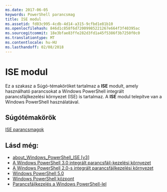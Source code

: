 ```yaml
---
ms.date: 2017-06-05
keywords: PowerShell parancsmag
title: ISE modul
ms.assetid: fd03c995-4cdb-4d14-a315-9cfbd1e81b10
ms.openlocfilehash: 846d1c858f6d72009985221267e664f3f40395ac
ms.sourcegitcommit: 18e3bfae83ffe282d3fd1a45f5386f3b7250f0c0
ms.translationtype: MT
ms.contentlocale: hu-HU
ms.lasthandoff: 02/08/2018
---
```

# <a name="ise-module"></a>ISE modul
Ez a szakasz a Súgó-témaköröket tartalmaz a **ISE** modult, amely használható parancsokat a Windows PowerShell integrált parancsfájlkezelési környezet (ISE) is tartalmaz. A **ISE** modul telepítve van a Windows PowerShell használatával.

## <a name="help-topics"></a>Súgótémakörök
[ISE parancsmagok](http://go.microsoft.com/fwlink/?LinkID=254686)

## <a name="see-also"></a>Lásd még:
- [about_Windows_PowerShell_ISE [v3]](https://technet.microsoft.com/en-us/library/dfa54d47-60c6-4fff-8197-c747e8d411bb)
- [A Windows PowerShell 3.0 integrált parancsfájl-kezelési környezet](http://go.microsoft.com/fwlink/?LinkId=254681)
- [A Windows PowerShell 2.0-s integrált parancsfájlkezelési környezet](http://go.microsoft.com/fwlink/?LinkID=238569)
- [Windows PowerShell 5.0](../../whats-new/What-s-New-in-Windows-PowerShell-50.md)
- [Windows PowerShell központ](https://technet.microsoft.com/en-us/library/4b75f1e4-f327-48f3-92ab-bf5435094d41)
- [Parancsfájlkezelés a Windows PowerShell-lel](../../getting-started/fundamental/Scripting-with-Windows-PowerShell.md)

